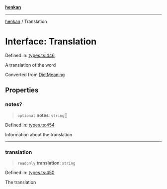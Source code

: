 [**henkan**](../README.md)

***

[henkan](../README.md) / Translation

# Interface: Translation

Defined in: [types.ts:446](https://github.com/Ronokof/Henkan/blob/17544df04e711a7f1119a1cdd6fdf0d29ac91844/src/types.ts#L446)

A translation of the word

Converted from [DictMeaning](DictMeaning.md)

## Properties

### notes?

> `optional` **notes**: `string`[]

Defined in: [types.ts:454](https://github.com/Ronokof/Henkan/blob/17544df04e711a7f1119a1cdd6fdf0d29ac91844/src/types.ts#L454)

Information about the translation

***

### translation

> `readonly` **translation**: `string`

Defined in: [types.ts:450](https://github.com/Ronokof/Henkan/blob/17544df04e711a7f1119a1cdd6fdf0d29ac91844/src/types.ts#L450)

The translation

